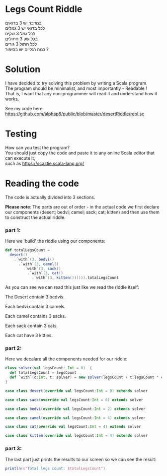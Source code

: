 # Legs Count Riddle
במדבר יש 3 בדואים   
לכל בדואי יש 3 גמלים   
לכל גמל 3 שקים   
בכל שק 3 חתולים   
לכל חתול 3 גורים   
כמה רגליים יש בסיפור ?  


# Solution
I have decided to try solving this problem by writing a Scala program.  
The program should be minimalist, and most importantly - Readable !  
That is, I want that any non-programmer will read it and understand how it works.

See my code here: https://github.com/alphap8/public/blob/master/desertRiddle/repl.sc


# Testing
How can you test the program?  
You should just copy the code and paste it to any online Scala editor that can execute it,  
such as https://scastie.scala-lang.org/

# Reading the code
The code is actually divided into 3 sections.

**Please note**: The parts are out of order - in the actual code
we first declare our components (desert; bedvi; camel; sack; cat; kitten)
and then use them to construct the actual riddle.

### part 1:
Here we 'build' the riddle using our components:
```scala
def totalLegsCount = 
  desert()
    .`with`(3, bedvi()
      .`with`(3, camel()
        .`with`(3, sack()
          .`with`(3, cat()
            .`with`(3, kitten()))))).totalLegsCount
```
As you can see we can read this just like we read the riddle itself:

The Desert contain 3 bedvis.

Each bedvi contain 3 camels.

Each camel contains 3 sacks.

Each sack contain 3 cats.

Each cat have 3 kitties.

### part 2:
Here we decalare all the components needed for our riddle:
```scala
class solver(val legsCount: Int = 0)  {
  def totalLegsCount = legsCount
  def `with`(c:Int, t: solver) = new solver(legsCount + t.legsCount * c)
}

case class desert(override val legsCount:Int = 0) extends solver

case class sack(override val legsCount:Int = 0) extends solver

case class bedvi(override val legsCount:Int = 2) extends solver

case class camel(override val legsCount:Int = 4) extends solver

case class cat(override val legsCount:Int = 4) extends solver

case class kitten(override val legsCount:Int = 4) extends solver

```

### part 3:
The last part just prints the results to our screen so we can see the result:
```scala
println(s"Total legs count: $totalLegsCount")
```


